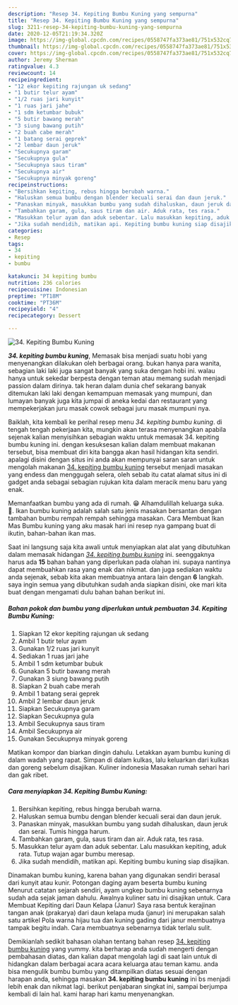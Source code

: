 ```yaml
---
description: "Resep 34. Kepiting Bumbu Kuning yang sempurna"
title: "Resep 34. Kepiting Bumbu Kuning yang sempurna"
slug: 3211-resep-34-kepiting-bumbu-kuning-yang-sempurna
date: 2020-12-05T21:19:34.320Z
image: https://img-global.cpcdn.com/recipes/0558747fa373ae81/751x532cq70/34-kepiting-bumbu-kuning-foto-resep-utama.jpg
thumbnail: https://img-global.cpcdn.com/recipes/0558747fa373ae81/751x532cq70/34-kepiting-bumbu-kuning-foto-resep-utama.jpg
cover: https://img-global.cpcdn.com/recipes/0558747fa373ae81/751x532cq70/34-kepiting-bumbu-kuning-foto-resep-utama.jpg
author: Jeremy Sherman
ratingvalue: 4.3
reviewcount: 14
recipeingredient:
- "12 ekor kepiting rajungan uk sedang"
- "1 butir telur ayam"
- "1/2 ruas jari kunyit"
- "1 ruas jari jahe"
- "1 sdm ketumbar bubuk"
- "5 butir bawang merah"
- "3 siung bawang putih"
- "2 buah cabe merah"
- "1 batang serai geprek"
- "2 lembar daun jeruk"
- "Secukupnya garam"
- "Secukupnya gula"
- "Secukupnya saus tiram"
- "Secukupnya air"
- "Secukupnya minyak goreng"
recipeinstructions:
- "Bersihkan kepiting, rebus hingga berubah warna."
- "Haluskan semua bumbu dengan blender kecuali serai dan daun jeruk."
- "Panaskan minyak, masukkan bumbu yang sudah dihaluskan, daun jeruk dan serai. Tumis hingga harum."
- "Tambahkan garam, gula, saus tiram dan air. Aduk rata, tes rasa."
- "Masukkan telur ayam dan aduk sebentar. Lalu masukkan kepiting, aduk rata. Tutup wajan agar bumbu meresap."
- "Jika sudah mendidih, matikan api. Kepiting bumbu kuning siap disajikan."
categories:
- Resep
tags:
- 34
- kepiting
- bumbu

katakunci: 34 kepiting bumbu 
nutrition: 236 calories
recipecuisine: Indonesian
preptime: "PT18M"
cooktime: "PT36M"
recipeyield: "4"
recipecategory: Dessert

---
```



![34. Kepiting Bumbu Kuning](https://img-global.cpcdn.com/recipes/0558747fa373ae81/751x532cq70/34-kepiting-bumbu-kuning-foto-resep-utama.jpg)

<b><i>34. kepiting bumbu kuning</i></b>, Memasak bisa menjadi suatu hobi yang menyenangkan dilakukan oleh berbagai orang. bukan hanya para wanita, sebagian laki laki juga sangat banyak yang suka dengan hobi ini. walau hanya untuk sekedar berpesta dengan teman atau memang sudah menjadi passion dalam dirinya. tak heran dalam dunia chef sekarang banyak ditemukan laki laki dengan kemampuan memasak yang mumpuni, dan lumayan banyak juga kita jumpai di aneka kedai dan restaurant yang mempekerjakan juru masak cowok sebagai juru masak mumpuni nya.

Baiklah, kita kembali ke perihal resep menu <i>34. kepiting bumbu kuning</i>. di tengah tengah pekerjaan kita, mungkin akan terasa menyenangkan apabila sejenak kalian menyisihkan sebagian waktu untuk memasak 34. kepiting bumbu kuning ini. dengan kesuksesan kalian dalam membuat makanan tersebut, bisa membuat diri kita bangga akan hasil hidangan kita sendiri. apalagi disini dengan situs ini anda akan mempunyai saran saran untuk mengolah makanan <u>34. kepiting bumbu kuning</u> tersebut menjadi masakan yang endess dan menggugah selera, oleh sebab itu catat alamat situs ini di gadget anda sebagai sebagian rujukan kita dalam meracik menu baru yang enak.

Memanfaatkan bumbu yang ada di rumah. 😁 Alhamdulillah keluarga suka. 🥰. Ikan bumbu kuning adalah salah satu jenis masakan bersantan dengan tambahan bumbu rempah rempah sehingga masakan. Cara Membuat Ikan Mas Bumbu kuning yang aku masak hari ini resep nya gampang buat di ikutin, bahan-bahan ikan mas.


Saat ini langsung saja kita awali untuk menyiapkan alat alat yang dibutuhkan dalam memasak hidangan <u><i>34. kepiting bumbu kuning</i></u> ini. seenggaknya harus ada <b>15</b> bahan bahan yang diperlukan pada olahan ini. supaya nantinya dapat membuahkan rasa yang enak dan nikmat. dan juga sediakan waktu anda sejenak, sebab kita akan membuatnya antara lain dengan <b>6</b> langkah. saya ingin semua yang dibutuhkan sudah anda siapkan disini, oke mari kita buat dengan mengamati dulu bahan bahan berikut ini.

<!--inarticleads1-->

##### Bahan pokok dan bumbu yang diperlukan untuk pembuatan 34. Kepiting Bumbu Kuning:

1. Siapkan 12 ekor kepiting rajungan uk sedang
1. Ambil 1 butir telur ayam
1. Gunakan 1/2 ruas jari kunyit
1. Sediakan 1 ruas jari jahe
1. Ambil 1 sdm ketumbar bubuk
1. Gunakan 5 butir bawang merah
1. Gunakan 3 siung bawang putih
1. Siapkan 2 buah cabe merah
1. Ambil 1 batang serai geprek
1. Ambil 2 lembar daun jeruk
1. Siapkan Secukupnya garam
1. Siapkan Secukupnya gula
1. Ambil Secukupnya saus tiram
1. Ambil Secukupnya air
1. Gunakan Secukupnya minyak goreng


Matikan kompor dan biarkan dingin dahulu. Letakkan ayam bumbu kuning di dalam wadah yang rapat. Simpan di dalam kulkas, lalu keluarkan dari kulkas dan goreng sebelum disajikan. Kuliner indonesia Masakan rumah sehari hari dan gak ribet. 

<!--inarticleads2-->

##### Cara menyiapkan 34. Kepiting Bumbu Kuning:

1. Bersihkan kepiting, rebus hingga berubah warna.
1. Haluskan semua bumbu dengan blender kecuali serai dan daun jeruk.
1. Panaskan minyak, masukkan bumbu yang sudah dihaluskan, daun jeruk dan serai. Tumis hingga harum.
1. Tambahkan garam, gula, saus tiram dan air. Aduk rata, tes rasa.
1. Masukkan telur ayam dan aduk sebentar. Lalu masukkan kepiting, aduk rata. Tutup wajan agar bumbu meresap.
1. Jika sudah mendidih, matikan api. Kepiting bumbu kuning siap disajikan.


Dinamakan bumbu kuning, karena bahan yang digunakan sendiri berasal dari kunyit atau kunir. Potongan daging ayam beserta bumbu kuning Menurut catatan sejarah sendiri, ayam ungkep bumbu kuning sebenarnya sudah ada sejak jaman dahulu. Awalnya kuliner satu ini disajikan untuk. Cara Membuat Kepiting dari Daun Kelapa (Janur) Saya rasa bentuk kerajinan tangan anak (prakarya) dari daun kelapa muda (janur) ini merupakan salah satu artikel Pola warna hijau tua dan kuning gading dari janur membuatnya tampak begitu indah. Cara membuatnya sebenarnya tidak terlalu sulit. 

Demikianlah sedikit bahasan olahan tentang bahan resep <u>34. kepiting bumbu kuning</u> yang yummy. kita berharap anda sudah mengerti dengan pembahasan diatas, dan kalian dapat mengolah lagi di saat lain untuk di hidangkan dalam berbagai acara acara keluarga atau teman kamu. anda bisa mengulik bumbu bumbu yang ditampilkan diatas sesuai dengan harapan anda, sehingga masakan <b>34. kepiting bumbu kuning</b> ini bs menjadi lebih enak dan nikmat lagi. berikut penjabaran singkat ini, sampai berjumpa kembali di lain hal. kami harap hari kamu menyenangkan.

